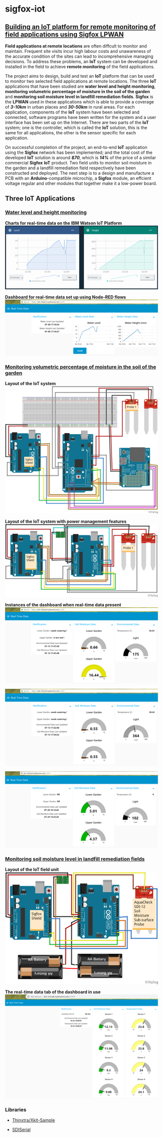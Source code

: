 # sigfox-iot

## [Building an IoT platform for remote monitoring of field applications using Sigfox LPWAN](https://github.com/aprilxindong12/sigfox-iot/blob/master/docs/poster_A0.pdf)

**Field applications at remote locations** are often diffcult to monitor and maintain. Frequent site visits incur high labour costs and unawareness of the accurate condition of the sites can lead to incomprehensive managing decisions. To address these problems, an **IoT** system can be developed and installed in the field to achieve **remote monitoring** of the field applications.

The project aims to design, build and test an **IoT** platform that can be used to monitor two selected field applications at remote locations. The three **IoT** applications that have been studied are **water level and height monitoring**, **monitoring volumetric percentage of moisture in the soil of the garden** and **monitoring soil moisture level in landfill remediation fields**. **Sigfox** is the **LPWAN** used in these applications which is able to provide a coverage of ***3-10km*** in urban places and ***30-50km*** in rural areas. For each application, components of the **IoT** system have been selected and connected, software programs have been written for the system and a user interface has been set up on the Internet. There are two parts of the **IoT** system; one is the controller, which is called the **IoT** solution, this is the same for all applications, the other is the sensor specific for each application.

On successful completion of the project, an end-to-end **IoT** application using the **Sigfox** network has been implemented; and the total cost of the developed **IoT** solution is around ***$70***, which is ***14%*** of the price of a similar commercial **Sigfox** **IoT** product. Two field units to monitor soil moisture in the garden and a landfill remediation field respectively have been constructed and deployed. The next step is to a design and manufacture a PCB with an **Arduino**-compatible microchip, a **Sigfox** module, an effcient voltage regular and other modules that together make it a low-power board.

## Three IoT Applications

### [Water level and height monitoring](http://xkit-2bebc3.mybluemix.net/ui)

**Charts for real-time data on the IBM Watson IoT Platform**
![water_dashboard](https://github.com/aprilxindong12/sigfox-iot/blob/master/docs/dashboard/water_dashboard.PNG)

**Dashboard for real-time data set up using Node-RED flows**
![water_dashboard2](https://github.com/aprilxindong12/sigfox-iot/blob/master/docs/dashboard/water_dashboard2.PNG)

### [Monitoring volumetric percentage of moisture in the soil of the garden](http://xkit-3e5ac8.mybluemix.net/ui)

**Layout of the IoT system**
![layout](https://github.com/aprilxindong12/sigfox-iot/blob/master/docs/garden_layout.png)

**Layout of the IoT system with power management features**
![layout_power](https://github.com/aprilxindong12/sigfox-iot/blob/master/docs/garden_power_layout.png)

**Instances of the dashboard when real-time data present**
![garden_dashboard](https://github.com/aprilxindong12/sigfox-iot/blob/master/docs/dashboard/garden_dashboard.PNG)

![garden_dashboard2](https://github.com/aprilxindong12/sigfox-iot/blob/master/docs/dashboard/garden_dashboard2.PNG)

![garden_dashboard3](https://github.com/aprilxindong12/sigfox-iot/blob/master/docs/dashboard/garden_dashboard3.PNG)

### [Monitoring soil moisture level in landfill remediation fields](http://xkit-2c5ca8.mybluemix.net/ui)

**Layout of the IoT field unit**
![layout2](https://github.com/aprilxindong12/sigfox-iot/blob/master/docs/soil_layout.png)

**The real-time data tab of the dashboard in use**
![soil_dashboard](https://github.com/aprilxindong12/sigfox-iot/blob/master/docs/dashboard/soil_dashboard.PNG)

### Libraries

* [Thinxtra/Xkit-Sample](https://github.com/Thinxtra/Xkit-Sample)

* [SDISerial](https://github.com/joranbeasley/SDISerial)
